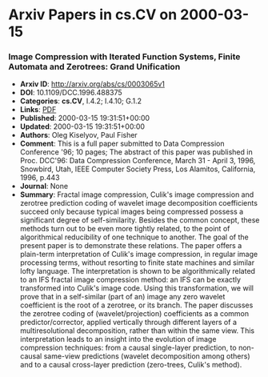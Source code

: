 # Arxiv Papers in cs.CV on 2000-03-15
### Image Compression with Iterated Function Systems, Finite Automata and Zerotrees: Grand Unification
- **Arxiv ID**: http://arxiv.org/abs/cs/0003065v1
- **DOI**: 10.1109/DCC.1996.488375
- **Categories**: **cs.CV**, I.4.2; I.4.10; G.1.2
- **Links**: [PDF](http://arxiv.org/pdf/cs/0003065v1)
- **Published**: 2000-03-15 19:31:51+00:00
- **Updated**: 2000-03-15 19:31:51+00:00
- **Authors**: Oleg Kiselyov, Paul Fisher
- **Comment**: This is a full paper submitted to Data Compression Conference '96; 10
  pages; The abstract of this paper was published in Proc. DCC'96: Data
  Compression Conference, March 31 - April 3, 1996, Snowbird, Utah, IEEE
  Computer Society Press, Los Alamitos, California, 1996, p.443
- **Journal**: None
- **Summary**: Fractal image compression, Culik's image compression and zerotree prediction coding of wavelet image decomposition coefficients succeed only because typical images being compressed possess a significant degree of self-similarity. Besides the common concept, these methods turn out to be even more tightly related, to the point of algorithmical reducibility of one technique to another. The goal of the present paper is to demonstrate these relations.   The paper offers a plain-term interpretation of Culik's image compression, in regular image processing terms, without resorting to finite state machines and similar lofty language. The interpretation is shown to be algorithmically related to an IFS fractal image compression method: an IFS can be exactly transformed into Culik's image code. Using this transformation, we will prove that in a self-similar (part of an) image any zero wavelet coefficient is the root of a zerotree, or its branch.   The paper discusses the zerotree coding of (wavelet/projection) coefficients as a common predictor/corrector, applied vertically through different layers of a multiresolutional decomposition, rather than within the same view. This interpretation leads to an insight into the evolution of image compression techniques: from a causal single-layer prediction, to non-causal same-view predictions (wavelet decomposition among others) and to a causal cross-layer prediction (zero-trees, Culik's method).



